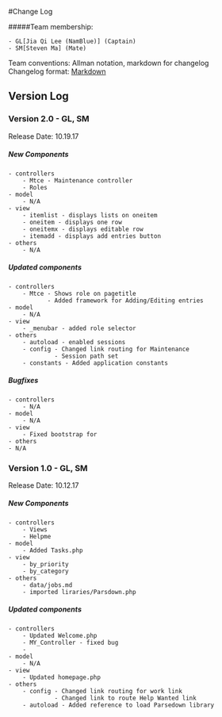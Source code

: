 #Change Log

#####Team membership:  

    - GL[Jia Qi Lee (NamBlue)] (Captain)
    - SM[Steven Ma] (Mate)

Team conventions: Allman notation, markdown for changelog  
Changelog format: [Markdown](https://github.com/adam-p/markdown-here/wiki/Markdown-Cheatsheet) 


## Version Log
### Version 2.0 - GL, SM
Release Date: 10.19.17

##### New Components
    - controllers     
        - Mtce - Maintenance controller
        - Roles
    - model     
        - N/A
    - view
        - itemlist - displays lists on oneitem
        - oneitem - displays one row
        - oneitemx - displays editable row
        - itemadd - displays add entries button
    - others
        - N/A

##### Updated components
    - controllers
        - Mtce - Shows role on pagetitle
               - Added framework for Adding/Editing entries
    - model     
        - N/A
    - view
        - _menubar - added role selector
    - others
        - autoload - enabled sessions
        - config - Changed link routing for Maintenance
                 - Session path set
        - constants - Added application constants
        

##### Bugfixes
    - controllers
        - N/A    
    - model     
        - N/A
    - view
        - Fixed bootstrap for
    - others
	- N/A

### Version 1.0 - GL, SM
Release Date: 10.12.17

##### New Components
    - controllers     
        - Views
        - Helpme
    - model     
        - Added Tasks.php
    - view
        - by_priority
        - by_category
    - others
        - data/jobs.md
        - imported liraries/Parsdown.php

##### Updated components
    - controllers     
        - Updated Welcome.php
        - MY_Controller - fixed bug
        - 
    - model     
        - N/A
    - view
        - Updated homepage.php
    - others
        - config - Changed link routing for work link
                 - Changed link to route Help Wanted link
        - autoload - Added reference to load Parsedown library